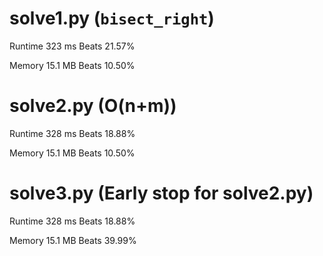# solve1.py (`bisect_right`)

Runtime 323 ms Beats 21.57%

Memory 15.1 MB Beats 10.50%

# solve2.py (O(n+m))

Runtime 328 ms Beats 18.88%

Memory 15.1 MB Beats 10.50%

# solve3.py (Early stop for solve2.py)

Runtime 328 ms Beats 18.88%

Memory 15.1 MB Beats 39.99%
